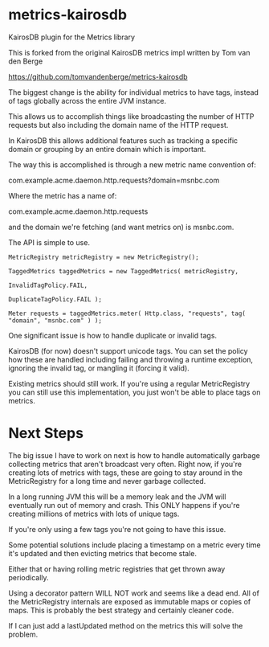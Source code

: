 metrics-kairosdb
================

KairosDB plugin for the Metrics library

This is forked from the original KairosDB metrics impl written by Tom van den
Berge

https://github.com/tomvandenberge/metrics-kairosdb

The biggest change is the ability for individual metrics to have tags, instead
of tags globally across the entire JVM instance.

This allows us to accomplish things like broadcasting the number of HTTP requests
but also including the domain name of the HTTP request.

In KairosDB this allows additional features such as tracking a specific domain
or grouping by an entire domain which is important.

The way this is accomplished is through a new metric name convention of:

com.example.acme.daemon.http.requests?domain=msnbc.com

Where the metric has a name of:

 com.example.acme.daemon.http.requests

and the domain we're fetching (and want metrics on) is msnbc.com.

The API is simple to use.

    MetricRegistry metricRegistry = new MetricRegistry();

    TaggedMetrics taggedMetrics = new TaggedMetrics( metricRegistry,
                                                     InvalidTagPolicy.FAIL,
                                                     DuplicateTagPolicy.FAIL );

    Meter requests = taggedMetrics.meter( Http.class, "requests", tag( "domain", "msnbc.com" ) );

One significant issue is how to handle duplicate or invalid tags.

KairosDB (for now) doesn't support unicode tags.  You can set the policy how these
are handled including failing and throwing a runtime exception, ignoring the
invalid tag, or mangling it (forcing it valid).

Existing metrics should still work.  If you're using a regular MetricRegistry
you can still use this implementation, you just won't be able to place tags on
metrics.

Next Steps
==========

The big issue I have to work on next is how to handle automatically garbage
collecting metrics that aren't broadcast very often.  Right now, if you're
creating lots of metrics with tags, these are going to stay around in the
MetricRegistry for a long time and never garbage collected.

In a long running JVM this will be a memory leak and the JVM will eventually run
out of memory and crash.  This ONLY happens if you're creating millions of
metrics with lots of unique tags.

If you're only using a few tags you're not going to have this issue.

Some potential solutions include placing a timestamp on a metric every time it's
updated and then evicting metrics that become stale.

Either that or having rolling metric registries that get thrown away periodically.

Using a decorator pattern WILL NOT work and seems like a dead end.  All of the
MetricRegistry internals are exposed as immutable maps or copies of maps.  This
is probably the best strategy and certainly cleaner code.

If I can just add a lastUpdated method on the metrics this will solve the problem.